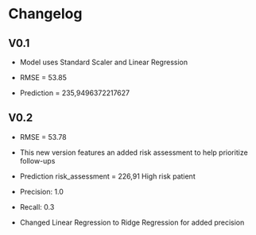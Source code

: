 # Changelog

## V0.1
- Model uses Standard Scaler and Linear Regression

- RMSE = 53.85

- Prediction = 235,9496372217627 

## V0.2

- RMSE = 53.78

- This new version features an added risk assessment to help prioritize follow-ups

- Prediction risk_assessment = 226,91 High risk patient 

- Precision: 1.0

- Recall: 0.3

- Changed Linear Regression to Ridge Regression for added precision
